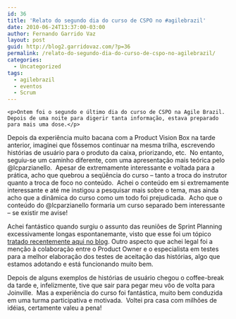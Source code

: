 ```yaml
---
id: 36
title: 'Relato do segundo dia do curso de CSPO no #agilebrazil'
date: 2010-06-24T13:37:00-03:00
author: Fernando Garrido Vaz
layout: post
guid: http://blog2.garridovaz.com/?p=36
permalink: /relato-do-segundo-dia-do-curso-de-cspo-no-agilebrazil/
categories:
  - Uncategorized
tags:
  - agilebrazil
  - eventos
  - Scrum
---
```

<!--:en-->

    <p>Ontem foi o segundo e último dia do curso de CSPO na Agile Brazil.  Depois de uma noite para digerir tanta informação, estava preparado para mais uma dose.</p>
    

Depois da experiência muito bacana com a Product Vision Box na tarde anterior, imaginei que fôssemos continuar na mesma trilha, escrevendo histórias de usuário para o produto da caixa, priorizando, etc.  No entanto, seguiu-se um caminho diferente, com uma apresentação mais teórica pelo @lcparzianello.  Apesar de extremamente interessante e voltada para a prática, acho que quebrou a seqüência do curso &#8211; tanto a troca do instrutor quanto a troca de foco no conteúdo.  Achei o conteúdo em si extremamente interessante e até me instigou a pesquisar mais sobre o tema, mas ainda acho que a dinâmica do curso como um todo foi prejudicada.  Acho que o conteúdo do @lcparzianello formaria um curso separado bem interessante &#8211; se existir me avise!

Achei fantástico quando surgiu o assunto das reuniões de Sprint Planning excessivamente longas espontanemante, visto que esse foi um tópico [tratado recentemente aqui no blog](http://blog.garridovaz.com/planejamento-agil-e-a-lei-de-retornos-decresc). Outro aspecto que achei legal foi a menção à colaboração entre o Product Owner e o especialista em testes para a melhor elaboração dos testes de aceitação das histórias, algo que estamos adotando e está funcionando muito bem.

Depois de alguns exemplos de histórias de usuário chegou o coffee-break da tarde e, infelizmente, tive que sair para pegar meu vôo de volta para Joinville.  Mas a experiência do curso foi fantástica, muito bem conduzida em uma turma participativa e motivada.  Voltei pra casa com milhões de idéias, certamente valeu a pena!

<!--:-->